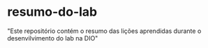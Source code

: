 # resumo-do-lab
"Este repositório contém o resumo das lições aprendidas durante o desenvilvimento do lab na DIO"
